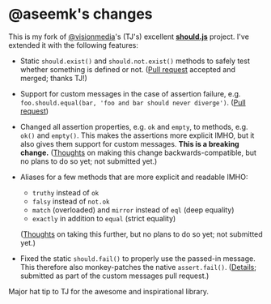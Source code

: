 @aseemk's changes
=================

This is my fork of [@visionmedia]'s (TJ's) excellent **[should.js]** project.
I've extended it with the following features:

[@visionmedia]: https://github.com/visionmedia
[should.js]: https://github.com/visionmedia/should.js

* Static `should.exist()` and `should.not.exist()` methods to safely test whether
  something is defined or not.
  ([Pull request](https://github.com/visionmedia/should.js/pull/11) accepted and
  merged; thanks TJ!)

* Support for custom messages in the case of assertion failure, e.g.
  `foo.should.equal(bar, 'foo and bar should never diverge')`.
  ([Pull request](https://github.com/visionmedia/should.js/pull/13))

* Changed all assertion properties, e.g. `ok` and `empty`, to methods, e.g.
  `ok()` and `empty()`. This makes the assertions more explicit IMHO, but it also
  gives them support for custom messages.  **This is a breaking change.**
  ([Thoughts](https://github.com/visionmedia/should.js/issues/9) on making this
  change backwards-compatible, but no plans to do so yet; not submitted yet.)

* Aliases for a few methods that are more explicit and readable IMHO:
  
  * `truthy` instead of `ok`
  * `falsy` instead of `not.ok`
  * `match` (overloaded) and `mirror` instead of `eql` (deep equality)
  * `exactly` in addition to `equal` (strict equality)
  
  ([Thoughts](https://github.com/visionmedia/should.js/issues/10) on taking this
  further, but no plans to do so yet; not submitted yet.)

* Fixed the static `should.fail()` to properly use the passed-in message.
  This therefore also monkey-patches the native `assert.fail()`.
  ([Details](https://github.com/visionmedia/should.js/issues/12);
  submitted as part of the custom messages pull request.)

Major hat tip to TJ for the awesome and inspirational library.
